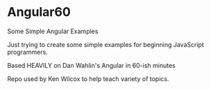 # Angular60
Some Simple Angular Examples

Just trying to create some simple examples for beginning JavaScript programmers.

Based HEAVILY on Dan Wahlin's Angular in 60-ish minutes

Repo used by Ken Wilcox to help teach variety of topics.
